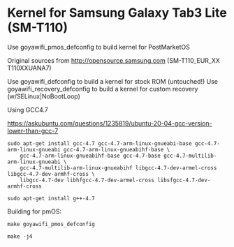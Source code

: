 # Kernel for Samsung Galaxy Tab3 Lite (SM-T110) 

Use goyawifi_pmos_defconfig to build kernel for PostMarketOS

Original sources from http://opensource.samsung.com (SM-T110_EUR_XX T110XXUANA7)

Use goyawifi_defconfig to build a kernel for stock ROM (untouched!)
Use goyawifi_recovery_defconfig to build a kernel for custom recovery (w/SELinux|NoBootLoop)

Using GCC4.7

https://askubuntu.com/questions/1235819/ubuntu-20-04-gcc-version-lower-than-gcc-7

```
sudo apt-get install gcc-4.7 gcc-4.7-arm-linux-gnueabi-base gcc-4.7-arm-linux-gnueabi gcc-4.7-arm-linux-gnueabihf-base \
	gcc-4.7-arm-linux-gnueabihf-base gcc-4.7-base gcc-4.7-multilib-arm-linux-gnueabi \
	gcc-4.7-multilib-arm-linux-gnueabihf libgcc-4.7-dev-armel-cross libgcc-4.7-dev-armhf-cross \
	libgcc-4.7-dev libhfgcc-4.7-dev-armel-cross libsfgcc-4.7-dev-armhf-cross

sudo apt-get install g++-4.7
```

Building for pmOS:

```
make goyawifi_pmos_defconfig

make -j4

```